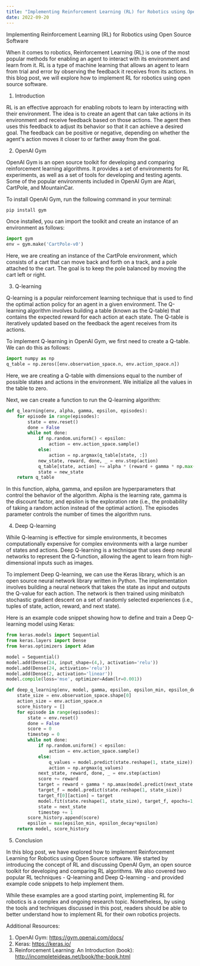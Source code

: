 ```yaml
---
title: "Implementing Reinforcement Learning (RL) for Robotics using Open Source Software"
date: 2022-09-20
---
```





Implementing Reinforcement Learning (RL) for Robotics using Open Source Software

When it comes to robotics, Reinforcement Learning (RL) is one of the most popular methods for enabling an agent to interact with its environment and learn from it. RL is a type of machine learning that allows an agent to learn from trial and error by observing the feedback it receives from its actions. In this blog post, we will explore how to implement RL for robotics using open source software.

1. Introduction

RL is an effective approach for enabling robots to learn by interacting with their environment. The idea is to create an agent that can take actions in its environment and receive feedback based on those actions. The agent then uses this feedback to adjust its behavior so that it can achieve a desired goal. The feedback can be positive or negative, depending on whether the agent's action moves it closer to or farther away from the goal.

2. OpenAI Gym

OpenAI Gym is an open source toolkit for developing and comparing reinforcement learning algorithms. It provides a set of environments for RL experiments, as well as a set of tools for developing and testing agents. Some of the popular environments included in OpenAI Gym are Atari, CartPole, and MountainCar.

To install OpenAI Gym, run the following command in your terminal:

```python
pip install gym
```

Once installed, you can import the toolkit and create an instance of an environment as follows:

```python
import gym
env = gym.make('CartPole-v0')
```

Here, we are creating an instance of the CartPole environment, which consists of a cart that can move back and forth on a track, and a pole attached to the cart. The goal is to keep the pole balanced by moving the cart left or right.

3. Q-learning

Q-learning is a popular reinforcement learning technique that is used to find the optimal action policy for an agent in a given environment. The Q-learning algorithm involves building a table (known as the Q-table) that contains the expected reward for each action at each state. The Q-table is iteratively updated based on the feedback the agent receives from its actions.

To implement Q-learning in OpenAI Gym, we first need to create a Q-table. We can do this as follows:

```python
import numpy as np
q_table = np.zeros([env.observation_space.n, env.action_space.n])
```

Here, we are creating a Q-table with dimensions equal to the number of possible states and actions in the environment. We initialize all the values in the table to zero.

Next, we can create a function to run the Q-learning algorithm:

```python
def q_learning(env, alpha, gamma, epsilon, episodes):
    for episode in range(episodes):
        state = env.reset()
        done = False
        while not done:
            if np.random.uniform() < epsilon:
                action = env.action_space.sample()
            else:
                action = np.argmax(q_table[state, :])
            new_state, reward, done, _ = env.step(action)
            q_table[state, action] += alpha * (reward + gamma * np.max(q_table[new_state, :]) - q_table[state, action])
            state = new_state
    return q_table
```

In this function, alpha, gamma, and epsilon are hyperparameters that control the behavior of the algorithm. Alpha is the learning rate, gamma is the discount factor, and epsilon is the exploration rate (i.e., the probability of taking a random action instead of the optimal action). The episodes parameter controls the number of times the algorithm runs.

4. Deep Q-learning

While Q-learning is effective for simple environments, it becomes computationally expensive for complex environments with a large number of states and actions. Deep Q-learning is a technique that uses deep neural networks to represent the Q-function, allowing the agent to learn from high-dimensional inputs such as images.

To implement Deep Q-learning, we can use the Keras library, which is an open source neural network library written in Python. The implementation involves building a neural network that takes the state as input and outputs the Q-value for each action. The network is then trained using minibatch stochastic gradient descent on a set of randomly selected experiences (i.e., tuples of state, action, reward, and next state).

Here is an example code snippet showing how to define and train a Deep Q-learning model using Keras:

```python
from keras.models import Sequential
from keras.layers import Dense
from keras.optimizers import Adam

model = Sequential()
model.add(Dense(24, input_shape=(4,), activation='relu'))
model.add(Dense(24, activation='relu'))
model.add(Dense(2, activation='linear'))
model.compile(loss='mse', optimizer=Adam(lr=0.001))

def deep_q_learning(env, model, gamma, epsilon, epsilon_min, epsilon_decay, episodes):
    state_size = env.observation_space.shape[0]
    action_size = env.action_space.n
    score_history = []
    for episode in range(episodes):
        state = env.reset()
        done = False
        score = 0
        timestep = 0
        while not done:
            if np.random.uniform() < epsilon:
                action = env.action_space.sample()
            else:
                q_values = model.predict(state.reshape(1, state_size))[0]
                action = np.argmax(q_values)
            next_state, reward, done, _ = env.step(action)
            score += reward
            target = reward + gamma * np.amax(model.predict(next_state.reshape(1, state_size))[0])
            target_f = model.predict(state.reshape(1, state_size))
            target_f[0][action] = target
            model.fit(state.reshape(1, state_size), target_f, epochs=1, verbose=0)
            state = next_state
            timestep += 1
        score_history.append(score)
        epsilon = max(epsilon_min, epsilon_decay*epsilon)
    return model, score_history
```

5. Conclusion

In this blog post, we have explored how to implement Reinforcement Learning for Robotics using Open Source software. We started by introducing the concept of RL and discussing OpenAI Gym, an open source toolkit for developing and comparing RL algorithms. We also covered two popular RL techniques - Q-learning and Deep Q-learning - and provided example code snippets to help implement them.

While these examples are a good starting point, implementing RL for robotics is a complex and ongoing research topic. Nonetheless, by using the tools and techniques discussed in this post, readers should be able to better understand how to implement RL for their own robotics projects.

Additional Resources:

1. OpenAI Gym: https://gym.openai.com/docs/
2. Keras: https://keras.io/
3. Reinforcement Learning: An Introduction (book): http://incompleteideas.net/book/the-book.html